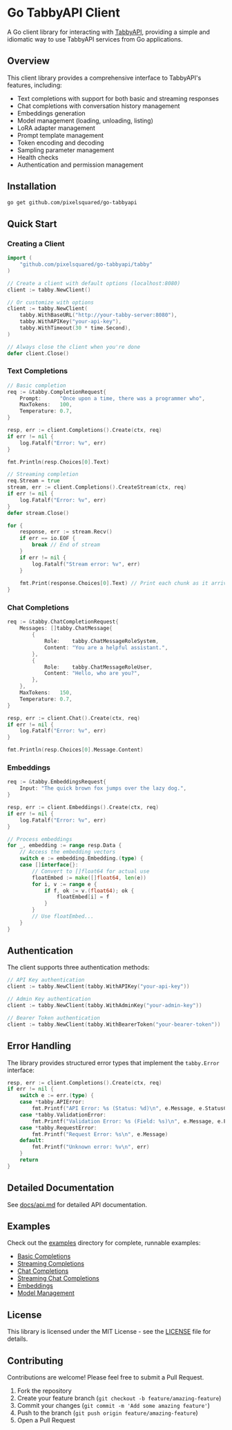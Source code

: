 # Go TabbyAPI Client

A Go client library for interacting with [TabbyAPI](https://github.com/theroyallab/tabbyAPI), providing a simple and idiomatic way to use TabbyAPI services from Go applications.

## Overview

This client library provides a comprehensive interface to TabbyAPI's features, including:

- Text completions with support for both basic and streaming responses
- Chat completions with conversation history management
- Embeddings generation
- Model management (loading, unloading, listing)
- LoRA adapter management
- Prompt template management
- Token encoding and decoding
- Sampling parameter management
- Health checks
- Authentication and permission management

## Installation

```bash
go get github.com/pixelsquared/go-tabbyapi
```

## Quick Start

### Creating a Client

```go
import (
    "github.com/pixelsquared/go-tabbyapi/tabby"
)

// Create a client with default options (localhost:8080)
client := tabby.NewClient()

// Or customize with options
client := tabby.NewClient(
    tabby.WithBaseURL("http://your-tabby-server:8080"),
    tabby.WithAPIKey("your-api-key"),
    tabby.WithTimeout(30 * time.Second),
)

// Always close the client when you're done
defer client.Close()
```

### Text Completions

```go
// Basic completion
req := &tabby.CompletionRequest{
    Prompt:      "Once upon a time, there was a programmer who",
    MaxTokens:   100,
    Temperature: 0.7,
}

resp, err := client.Completions().Create(ctx, req)
if err != nil {
    log.Fatalf("Error: %v", err)
}

fmt.Println(resp.Choices[0].Text)

// Streaming completion
req.Stream = true
stream, err := client.Completions().CreateStream(ctx, req)
if err != nil {
    log.Fatalf("Error: %v", err)
}
defer stream.Close()

for {
    response, err := stream.Recv()
    if err == io.EOF {
        break // End of stream
    }
    if err != nil {
        log.Fatalf("Stream error: %v", err)
    }
    
    fmt.Print(response.Choices[0].Text) // Print each chunk as it arrives
}
```

### Chat Completions

```go
req := &tabby.ChatCompletionRequest{
    Messages: []tabby.ChatMessage{
        {
            Role:    tabby.ChatMessageRoleSystem,
            Content: "You are a helpful assistant.",
        },
        {
            Role:    tabby.ChatMessageRoleUser,
            Content: "Hello, who are you?",
        },
    },
    MaxTokens:   150,
    Temperature: 0.7,
}

resp, err := client.Chat().Create(ctx, req)
if err != nil {
    log.Fatalf("Error: %v", err)
}

fmt.Println(resp.Choices[0].Message.Content)
```

### Embeddings

```go
req := &tabby.EmbeddingsRequest{
    Input: "The quick brown fox jumps over the lazy dog.",
}

resp, err := client.Embeddings().Create(ctx, req)
if err != nil {
    log.Fatalf("Error: %v", err)
}

// Process embeddings
for _, embedding := range resp.Data {
    // Access the embedding vectors
    switch e := embedding.Embedding.(type) {
    case []interface{}:
        // Convert to []float64 for actual use
        floatEmbed := make([]float64, len(e))
        for i, v := range e {
            if f, ok := v.(float64); ok {
                floatEmbed[i] = f
            }
        }
        // Use floatEmbed...
    }
}
```

## Authentication

The client supports three authentication methods:

```go
// API Key authentication
client := tabby.NewClient(tabby.WithAPIKey("your-api-key"))

// Admin Key authentication
client := tabby.NewClient(tabby.WithAdminKey("your-admin-key"))

// Bearer Token authentication
client := tabby.NewClient(tabby.WithBearerToken("your-bearer-token"))
```

## Error Handling

The library provides structured error types that implement the `tabby.Error` interface:

```go
resp, err := client.Completions().Create(ctx, req)
if err != nil {
    switch e := err.(type) {
    case *tabby.APIError:
        fmt.Printf("API Error: %s (Status: %d)\n", e.Message, e.StatusCode)
    case *tabby.ValidationError:
        fmt.Printf("Validation Error: %s (Field: %s)\n", e.Message, e.Field)
    case *tabby.RequestError:
        fmt.Printf("Request Error: %s\n", e.Message)
    default:
        fmt.Printf("Unknown error: %v\n", err)
    }
    return
}
```

## Detailed Documentation

See [docs/api.md](docs/api.md) for detailed API documentation.

## Examples

Check out the [examples](examples) directory for complete, runnable examples:

- [Basic Completions](examples/completions/basic)
- [Streaming Completions](examples/completions/streaming)
- [Chat Completions](examples/chat/basic)
- [Streaming Chat Completions](examples/chat/streaming)
- [Embeddings](examples/embeddings/basic)
- [Model Management](examples/models)

## License

This library is licensed under the MIT License - see the [LICENSE](LICENSE) file for details.

## Contributing

Contributions are welcome! Please feel free to submit a Pull Request.

1. Fork the repository
2. Create your feature branch (`git checkout -b feature/amazing-feature`)
3. Commit your changes (`git commit -m 'Add some amazing feature'`)
4. Push to the branch (`git push origin feature/amazing-feature`)
5. Open a Pull Request